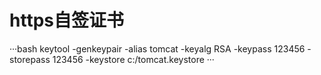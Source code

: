 # https自签证书

···bash
keytool -genkeypair -alias tomcat -keyalg RSA -keypass 123456 -storepass 123456 -keystore c:/tomcat.keystore
···